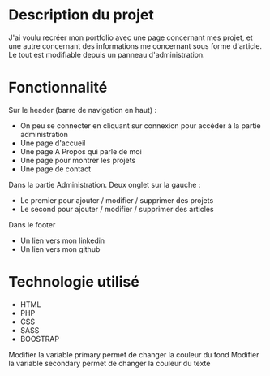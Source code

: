 # Description du projet
J'ai voulu recréer mon portfolio avec une page concernant mes projet, et une autre concernant des informations me concernant sous forme d'article.
Le tout est modifiable depuis un panneau d'administration.

# Fonctionnalité
Sur le header (barre de navigation en haut) :
- On peu se connecter en cliquant sur connexion pour accéder à la partie administration
- Une page d'accueil
- Une page A Propos qui parle de moi
- Une page pour montrer les projets
- Une page de contact

Dans la partie Administration. Deux onglet sur la gauche :
- Le premier pour ajouter / modifier / supprimer des projets
- Le second pour ajouter / modifier / supprimer des articles

Dans le footer
- Un lien vers mon linkedin
- Un lien vers mon github

# Technologie utilisé
- HTML
- PHP
- CSS
- SASS
- BOOSTRAP

Modifier la variable primary permet de changer la couleur du fond
Modifier la variable secondary permet de changer la couleur du texte